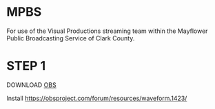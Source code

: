 # MPBS

For use of the Visual Productions streaming team within the Mayflower Public Broadcasting Service of Clark County.

# STEP 1

DOWNLOAD [OBS](https://obsproject.com/download)

Install https://obsproject.com/forum/resources/waveform.1423/
